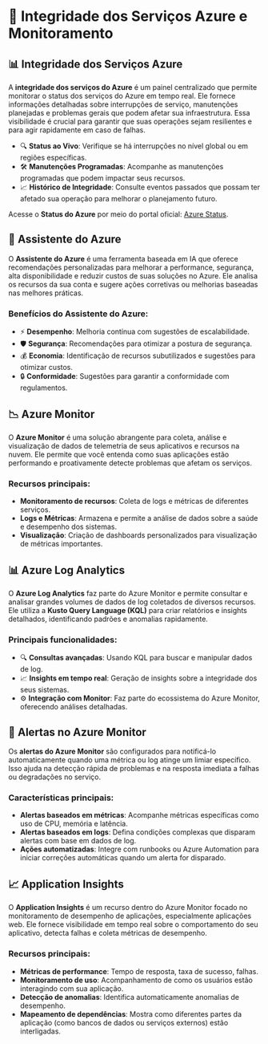 # 🚀 Integridade dos Serviços Azure e Monitoramento

## 📊 Integridade dos Serviços Azure

A **integridade dos serviços do Azure** é um painel centralizado que permite monitorar o status dos serviços do Azure em tempo real. Ele fornece informações detalhadas sobre interrupções de serviço, manutenções planejadas e problemas gerais que podem afetar sua infraestrutura. Essa visibilidade é crucial para garantir que suas operações sejam resilientes e para agir rapidamente em caso de falhas.

- 🔍 **Status ao Vivo**: Verifique se há interrupções no nível global ou em regiões específicas.
- 🛠 **Manutenções Programadas**: Acompanhe as manutenções programadas que podem impactar seus recursos.
- 📈 **Histórico de Integridade**: Consulte eventos passados que possam ter afetado sua operação para melhorar o planejamento futuro.

Acesse o **Status do Azure** por meio do portal oficial: [Azure Status](https://status.azure.com).

## 🤖 Assistente do Azure

O **Assistente do Azure** é uma ferramenta baseada em IA que oferece recomendações personalizadas para melhorar a performance, segurança, alta disponibilidade e reduzir custos de suas soluções no Azure. Ele analisa os recursos da sua conta e sugere ações corretivas ou melhorias baseadas nas melhores práticas.

### Benefícios do Assistente do Azure:
- ⚡ **Desempenho**: Melhoria contínua com sugestões de escalabilidade.
- 🛡 **Segurança**: Recomendações para otimizar a postura de segurança.
- 💰 **Economia**: Identificação de recursos subutilizados e sugestões para otimizar custos.
- 🔒 **Conformidade**: Sugestões para garantir a conformidade com regulamentos.

## 📉 Azure Monitor

O **Azure Monitor** é uma solução abrangente para coleta, análise e visualização de dados de telemetria de seus aplicativos e recursos na nuvem. Ele permite que você entenda como suas aplicações estão performando e proativamente detecte problemas que afetam os serviços.

### Recursos principais:
- **Monitoramento de recursos**: Coleta de logs e métricas de diferentes serviços.
- **Logs e Métricas**: Armazena e permite a análise de dados sobre a saúde e desempenho dos sistemas.
- **Visualização**: Criação de dashboards personalizados para visualização de métricas importantes.

## 📊 Azure Log Analytics

O **Azure Log Analytics** faz parte do Azure Monitor e permite consultar e analisar grandes volumes de dados de log coletados de diversos recursos. Ele utiliza a **Kusto Query Language (KQL)** para criar relatórios e insights detalhados, identificando padrões e anomalias rapidamente.

### Principais funcionalidades:
- 🔍 **Consultas avançadas**: Usando KQL para buscar e manipular dados de log.
- 📈 **Insights em tempo real**: Geração de insights sobre a integridade dos seus sistemas.
- ⚙️ **Integração com Monitor**: Faz parte do ecossistema do Azure Monitor, oferecendo análises detalhadas.

## 🔔 Alertas no Azure Monitor

Os **alertas do Azure Monitor** são configurados para notificá-lo automaticamente quando uma métrica ou log atinge um limiar específico. Isso ajuda na detecção rápida de problemas e na resposta imediata a falhas ou degradações no serviço.

### Características principais:
- **Alertas baseados em métricas**: Acompanhe métricas específicas como uso de CPU, memória e latência.
- **Alertas baseados em logs**: Defina condições complexas que disparam alertas com base em dados de log.
- **Ações automatizadas**: Integre com runbooks ou Azure Automation para iniciar correções automáticas quando um alerta for disparado.

## 📈 Application Insights

O **Application Insights** é um recurso dentro do Azure Monitor focado no monitoramento de desempenho de aplicações, especialmente aplicações web. Ele fornece visibilidade em tempo real sobre o comportamento do seu aplicativo, detecta falhas e coleta métricas de desempenho.

### Recursos principais:
- **Métricas de performance**: Tempo de resposta, taxa de sucesso, falhas.
- **Monitoramento de uso**: Acompanhamento de como os usuários estão interagindo com sua aplicação.
- **Detecção de anomalias**: Identifica automaticamente anomalias de desempenho.
- **Mapeamento de dependências**: Mostra como diferentes partes da aplicação (como bancos de dados ou serviços externos) estão interligadas.
